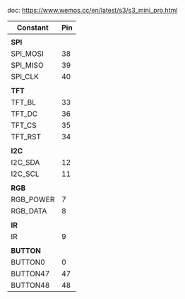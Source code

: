 doc: https://www.wemos.cc/en/latest/s3/s3_mini_pro.html

| Constant  | Pin  |
|-----------|------|
|           |      |
| **SPI**   |      |
| SPI_MOSI  | 38   |
| SPI_MISO  | 39   |
| SPI_CLK   | 40   |
|           |      |
| **TFT**   |      |
| TFT_BL    | 33   |
| TFT_DC    | 36   |
| TFT_CS    | 35   |
| TFT_RST   | 34   |
|           |      |
| **I2C**   |      |
| I2C_SDA   | 12   |
| I2C_SCL   | 11   |
|           |      |
| **RGB**   |      |
| RGB_POWER | 7    |
| RGB_DATA  | 8    |
|           |      |
| **IR**    |      |
| IR        | 9    |
|           |      |
| **BUTTON**|      |
| BUTTON0   | 0    |
| BUTTON47  | 47   |
| BUTTON48  | 48   |

